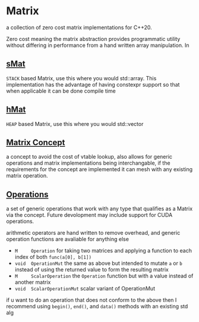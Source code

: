 # Matrix 
a collection of zero cost matrix implementations for C++20.

Zero cost meaning the matrix abstraction provides programmatic utility without differing in performance from a hand written array manipulation. In

## [sMat](smat.hpp)
`STACK` based Matrix, use this where you would std::array. This implementation has the advantage of having constexpr support so that when applicable it can be done compile time

## [hMat](hmat.hpp)
`HEAP` based Matrix, use this where you would std::vector

## [Matrix Concept](cmat.hpp)
a concept to avoid the cost of vtable lookup, also allows for generic operations and matrix implementations being interchangable, if the requirements for the concept are implemented it can mesh with any existing matrix operation.

## [Operations](mat_ops.hpp)
a set of generic operations that work with any type that qualifies as a Matrix via the concept. Future devolopment may include support for CUDA operations. 

arithmetic operators are hand written to remove overhead, and generic operation functions are avaliable for anything else 
* `M     Operation` for taking two matrices and applying a function to each index of both `func(a[0], b[1])`
* `void  OperationMut` the same as above but intended to mutate `a` or `b` instead of using the returned value to form the resulting matrix
* `M     ScalarOperation` the `Operation` function but with a value instead of another matrix
* `void  ScalarOperationMut` scalar variant of OperationMut

if u want to do an operation that does not conform to the above then I recommend using `begin()`, `end()`, and `data()` methods with an existing std alg
